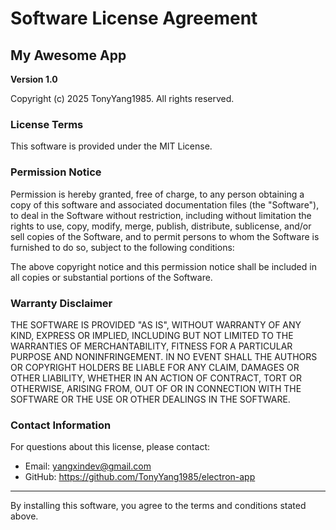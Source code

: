 # Software License Agreement

## My Awesome App

**Version 1.0**

Copyright (c) 2025 TonyYang1985. All rights reserved.

### License Terms

This software is provided under the MIT License.

### Permission Notice

Permission is hereby granted, free of charge, to any person obtaining a copy of this software and associated documentation files (the "Software"), to deal in the Software without restriction, including without limitation the rights to use, copy, modify, merge, publish, distribute, sublicense, and/or sell copies of the Software, and to permit persons to whom the Software is furnished to do so, subject to the following conditions:

The above copyright notice and this permission notice shall be included in all copies or substantial portions of the Software.

### Warranty Disclaimer

THE SOFTWARE IS PROVIDED "AS IS", WITHOUT WARRANTY OF ANY KIND, EXPRESS OR IMPLIED, INCLUDING BUT NOT LIMITED TO THE WARRANTIES OF MERCHANTABILITY, FITNESS FOR A PARTICULAR PURPOSE AND NONINFRINGEMENT. IN NO EVENT SHALL THE AUTHORS OR COPYRIGHT HOLDERS BE LIABLE FOR ANY CLAIM, DAMAGES OR OTHER LIABILITY, WHETHER IN AN ACTION OF CONTRACT, TORT OR OTHERWISE, ARISING FROM, OUT OF OR IN CONNECTION WITH THE SOFTWARE OR THE USE OR OTHER DEALINGS IN THE SOFTWARE.

### Contact Information

For questions about this license, please contact:
- Email: yangxindev@gmail.com
- GitHub: https://github.com/TonyYang1985/electron-app

---

By installing this software, you agree to the terms and conditions stated above.